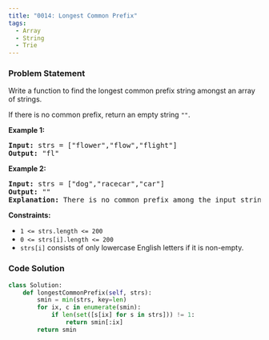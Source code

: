 ```yaml
---
title: "0014: Longest Common Prefix"
tags:
  - Array
  - String
  - Trie
---
```

### Problem Statement

<p>Write a function to find the longest common prefix string amongst an array of strings.</p>

<p>If there is no common prefix, return an empty string <code>&quot;&quot;</code>.</p>


<p><strong class="example">Example 1:</strong></p>

<pre>
<strong>Input:</strong> strs = [&quot;flower&quot;,&quot;flow&quot;,&quot;flight&quot;]
<strong>Output:</strong> &quot;fl&quot;
</pre>

<p><strong class="example">Example 2:</strong></p>

<pre>
<strong>Input:</strong> strs = [&quot;dog&quot;,&quot;racecar&quot;,&quot;car&quot;]
<strong>Output:</strong> &quot;&quot;
<strong>Explanation:</strong> There is no common prefix among the input strings.
</pre>


<p><strong>Constraints:</strong></p>

<ul>
	<li><code>1 &lt;= strs.length &lt;= 200</code></li>
	<li><code>0 &lt;= strs[i].length &lt;= 200</code></li>
	<li><code>strs[i]</code> consists of only lowercase English letters if it is non-empty.</li>
</ul>


### Code Solution

```python
class Solution:
    def longestCommonPrefix(self, strs):
        smin = min(strs, key=len)
        for ix, c in enumerate(smin):
            if len(set([s[ix] for s in strs])) != 1:
                return smin[:ix]
        return smin
```
